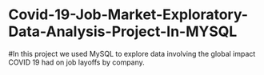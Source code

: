# Covid-19-Job-Market-Exploratory-Data-Analysis-Project-In-MYSQL
#In this project we used MySQL to explore data involving the global impact COVID 19 had on job layoffs by company.
